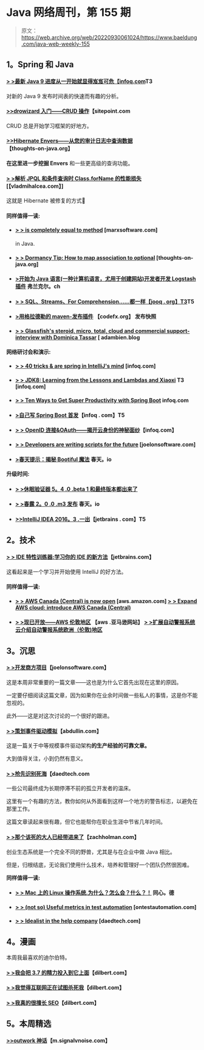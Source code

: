 # Java 网络周刊，第 155 期

> 原文：<https://web.archive.org/web/20220930061024/https://www.baeldung.com/java-web-weekly-155>

## 1。Spring 和 Java

#### [> >最新 Java 9 进度从一开始就显得岌岌可危【infoq.com](https://web.archive.org/web/20220617075710/https://www.infoq.com/news/2016/12/java9-latest-schedule-at-risk)T3

对新的 Java 9 发布时间表的快速而有趣的分析。

#### [>>drowizard 入门——CRUD 操作](https://web.archive.org/web/20220617075710/https://www.sitepoint.com/tutorial-getting-started-dropwizard-crud/)【sitepoint.com

CRUD 总是开始学习框架的好地方。

#### [>>Hibernate Envers——从您的审计日志中查询数据](https://web.archive.org/web/20220617075710/http://www.thoughts-on-java.org/hibernate-envers-query-data-audit-log/)【thoughts-on-java.org】

**在这里进一步挖掘 Envers** 和一些更高级的查询功能。

#### [> >解析 JPQL 和条件查询时 Class.forName 的性能损失](https://web.archive.org/web/20220617075710/https://vladmihalcea.com/2016/12/14/the-performance-penalty-of-class-forname-when-parsing-jpql-and-criteria-queries/)[【vladmihalcea.com】]

这就是 Hibernate 被修复的方式🙂

#### 同样值得一读:

*   #### [> > is completely equal to method](https://web.archive.org/web/20220617075710/https://marxsoftware.blogspot.com/2016/12/compare-exactly-in-java-equals-methods.html) [marxsoftware.com]

    in Java.
*   #### [> > Dormancy Tip: How to map association to optional](https://web.archive.org/web/20220617075710/http://www.thoughts-on-java.org/hibernate-tips-map-association-optional/) [thoughts-on-java.org]

*   #### [>开始为 Java 语言(一种计算机语言，尤用于创建网站)开发者开发 Logstash 插件](https://web.archive.org/web/20220617075710/https://blog.frankel.ch/starting-logstash-plugin-development-for-java-developers/) 弗兰克尔。ch

*   #### [> > SQL、Streams、For Comprehension……都一样【jooq . org】T3](https://web.archive.org/web/20220617075710/https://blog.jooq.org/2016/12/14/sql-streams-for-comprehension-its-all-the-same/)T5

*   #### [>用格拉德勒的 maven-发布插件](https://web.archive.org/web/20220617075710/http://blog.codefx.org/tools/snapshots-gradle-maven-publish-plugin/) 【codefx.org】 发布快照

*   #### [> > Glassfish's steroid, micro, total, cloud and commercial support-interview with Dominica Tassar](https://web.archive.org/web/20220617075710/http://adambien.blog/roller/abien/entry/glassfish_on_steroids_micro_full) [ adambien.blog

**网络研讨会和演示:**

*   #### [> > 40 tricks & are spring in IntelliJ's mind](https://web.archive.org/web/20220617075710/https://www.infoq.com/presentations/spring-intellij) [infoq.com]

*   #### [> > JDK8: Learning from the Lessons and Lambdas and Xiaoxi](https://web.archive.org/web/20220617075710/https://www.infoq.com/presentations/java8-lambdas-streams) T3 [infoq.com]

*   #### [> > Ten Ways to Get Super Productivity with Spring Boot](https://web.archive.org/web/20220617075710/https://www.infoq.com/presentations/spring-boot-dev-tools-productivity) infoq.com

*   #### [>自己写 Spring Boot 首发](https://web.archive.org/web/20220617075710/https://www.infoq.com/presentations/spring-boot-starter-project)【infoq . com】T5

*   #### [> > OpenID 连接&OAuth——揭开云身份的神秘面纱](https://web.archive.org/web/20220617075710/https://www.infoq.com/presentations/openid-connect-oauth)【infoq.com】

*   #### [> > Developers are writing scripts for the future](https://web.archive.org/web/20220617075710/https://www.joelonsoftware.com/2016/12/09/developers-are-writing-the-script-for-the-future/) [joelonsoftware.com]

*   #### [>春天提示：揭秘 Bootiful 魔法](https://web.archive.org/web/20220617075710/https://spring.io/blog/2016/12/14/spring-tips-demystifying-bootiful-magic) 春天。io

**升级时间:**

*   #### [> >休眠验证器 5。4 .0 .beta 1 和最终版本都出来了](https://web.archive.org/web/20220617075710/http://in.relation.to/2016/12/08/hibernate-validator-540-beta1-and-534-final-out/)

*   #### [> >春露 2。0 .0 .m3 发布](https://web.archive.org/web/20220617075710/https://spring.io/blog/2016/12/12/spring-roo-2-0-0-m3-released) 春天。io

*   #### [>>IntelliJ IDEA 2016。3 .一出](https://web.archive.org/web/20220617075710/https://blog.jetbrains.com/idea/2016/12/intellij-idea-2016-3-1-is-out/)【jetbrains . com】T5

## 2。技术

#### [> > IDE 特性训练器:学习你的 IDE 的新方法](https://web.archive.org/web/20220617075710/https://blog.jetbrains.com/idea/2016/12/ide-features-trainer/)【jetbrains.com】

这看起来是一个学习并开始使用 IntelliJ 的好方法。

#### 同样值得一读:

*   #### [> > AWS Canada (Central) is now open](https://web.archive.org/web/20220617075710/https://aws.amazon.com/blogs/aws/now-open-aws-canada-central-region/) [aws.amazon.com] **[> > Expand AWS cloud: introduce AWS Canada (Central)](https://web.archive.org/web/20220617075710/http://www.allthingsdistributed.com/2016/12/introducing-aws-canada-central-region.html)**

*   #### [> >现已开放——AWS 伦敦地区](https://web.archive.org/web/20220617075710/https://aws.amazon.com/blogs/aws/now-open-aws-london-region/) 【aws .亚马逊网站】 **[> >扩展自动警报系统云介绍自动警报系统欧洲（伦敦)地区](https://web.archive.org/web/20220617075710/http://www.allthingsdistributed.com/2016/12/introducing-aws-europe-london-region.html)**

## 3。沉思

#### [> >开发商方项目](https://web.archive.org/web/20220617075710/https://www.joelonsoftware.com/2016/12/09/developers-side-projects/)【joelonsoftware.com】

这是本周非常重要的一篇文章——这也是为什么它首先出现在这里的原因。

一定要仔细阅读这篇文章，因为如果你在业余时间做一些私人的事情，这是你不能忽视的。

此外——这是对这次讨论的一个很好的跟进。

#### [> >策划事件驱动模拟](https://web.archive.org/web/20220617075710/https://abdullin.com/sku-vault/planning-simulation/)【abdullin.com】

这是一篇关于中等规模事件驱动架构**的生产经验的可靠文章。**

大到值得关注，小到仍然有意义。

#### [> >抢先识别死海](https://web.archive.org/web/20220617075710/http://www.daedtech.com/preemptively-identifying-dead-seas/)【daedtech.com

一些公司最终成为长期停滞不前的孤立开发者的温床。

这里有一个有趣的方法，教你如何从外面看到这样一个地方的警告标志，以避免在那里工作。

这篇文章读起来很有趣，但它也能帮你在职业生涯中节省几年时间。

#### [> >那个该死的大人已经带进来了](https://web.archive.org/web/20220617075710/https://zachholman.com/posts/goddamn-adults)【zachholman.com】

创业生态系统是一个完全不同的野兽，尤其是与在企业中做 Java 相比。

但是，归根结底，无论我们使用什么技术，培养和管理好一个团队仍然很困难。

**同样值得一读:**

*   #### [> > Mac 上的 Linux 操作系统.为什么？怎么会？什么？！](https://web.archive.org/web/20220617075710/https://blog.codecentric.de/en/2016/12/linux-on-the-mac-why-how-what/) 同心。德

*   #### [> > (not so) Useful metrics in test automation](https://web.archive.org/web/20220617075710/http://www.ontestautomation.com/not-so-useful-metrics-in-test-automation/) [ontestautomation.com]

*   #### [> > Idealist in the help company](https://web.archive.org/web/20220617075710/http://www.daedtech.com/journeyman-idealists-inside-of-companies/) [daedtech.com]

## 4。漫画

本周我最喜欢的迪尔伯特。

#### [> >我会把 3.7 的精力投入到它上面](https://web.archive.org/web/20220617075710/http://dilbert.com/strip/2013-02-01)【dilbert.com】

#### [> >我觉得互联网正在试图杀死我](https://web.archive.org/web/20220617075710/http://dilbert.com/strip/2013-02-02)【dilbert.com】

#### [> >我真的很擅长 SEO](https://web.archive.org/web/20220617075710/http://dilbert.com/strip/2013-02-04)【dilbert.com】

## 5。本周精选

#### [>>outwork 神话](https://web.archive.org/web/20220617075710/https://m.signalvnoise.com/the-outwork-myth-4cd6536c225#.mdfglm3y7)【m.signalvnoise.com】